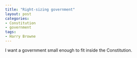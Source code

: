 ```yaml
---
title: "Right-sizing government"
layout: post
categories:
- Constitution
- government
tags:
- Harry Browne
---
```


I want a government small enough to fit inside the Constitution.